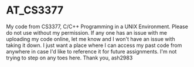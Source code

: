 # AT_CS3377
My code from CS3377, C/C++ Programming in a UNIX Environment. Please do not use without my permission. If any one has an issue with me uploading my code online, let me know and I
won't have an issue with taking it down. I just want a place where I can access my past code from anywhere in case I'd like to reference it for future assignments. I'm not 
trying to step on any toes here. 
Thank you,
ash2983
